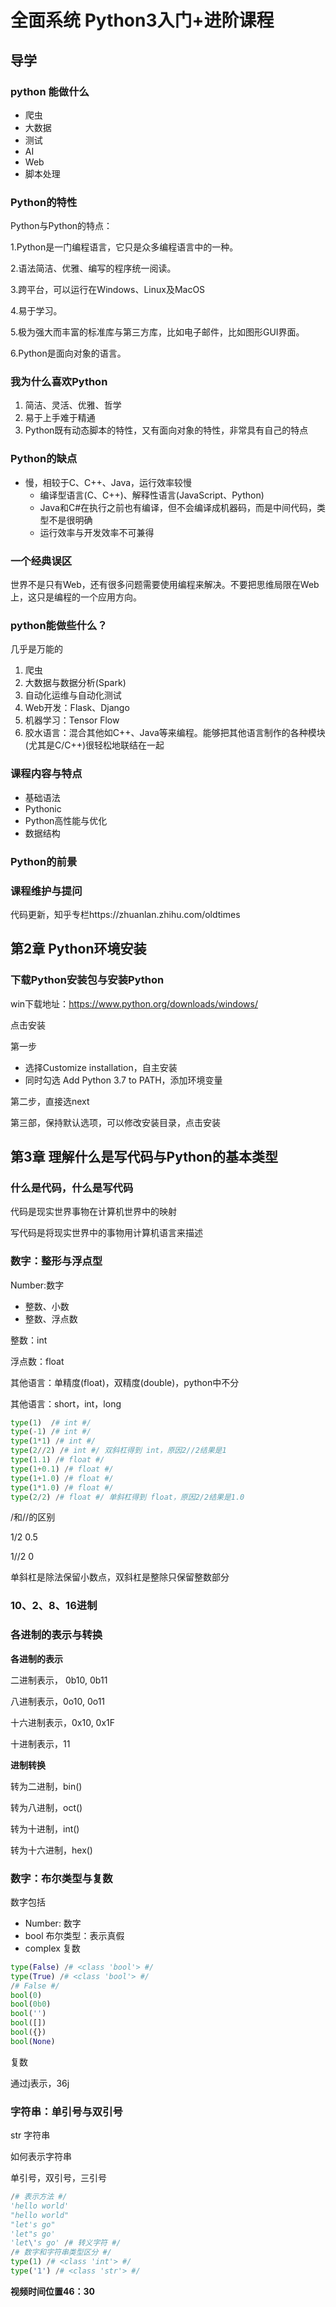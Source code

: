 # 全面系统 Python3入门+进阶课程

## 导学

### python 能做什么

- 爬虫
- 大数据
- 测试
- AI
- Web
- 脚本处理

### Python的特性

Python与Python的特点：

1.Python是一门编程语言，它只是众多编程语言中的一种。

2.语法简洁、优雅、编写的程序统一阅读。

3.跨平台，可以运行在Windows、Linux及MacOS

4.易于学习。

5.极为强大而丰富的标准库与第三方库，比如电子邮件，比如图形GUI界面。

6.Python是面向对象的语言。

### 我为什么喜欢Python

1. 简洁、灵活、优雅、哲学
2. 易于上手难于精通
3. Python既有动态脚本的特性，又有面向对象的特性，非常具有自己的特点

### Python的缺点

- 慢，相较于C、C++、Java，运行效率较慢
  - 编译型语言(C、C++)、解释性语言(JavaScript、Python)
  -  Java和C#在执行之前也有编译，但不会编译成机器码，而是中间代码，类型不是很明确
  - 运行效率与开发效率不可兼得

###  一个经典误区

世界不是只有Web，还有很多问题需要使用编程来解决。不要把思维局限在Web上，这只是编程的一个应用方向。

### python能做些什么？

几乎是万能的

1. 爬虫
2. 大数据与数据分析(Spark)
3. 自动化运维与自动化测试
4. Web开发：Flask、Django
5. 机器学习：Tensor Flow
6. 胶水语言：混合其他如C++、Java等来编程。能够把其他语言制作的各种模块(尤其是C/C++)很轻松地联结在一起

### 课程内容与特点

- 基础语法
- Pythonic
- Python高性能与优化
- 数据结构

### Python的前景

### 课程维护与提问

代码更新，知乎专栏https://zhuanlan.zhihu.com/oldtimes

## 第2章 Python环境安装

### 下载Python安装包与安装Python

win下载地址：https://www.python.org/downloads/windows/

点击安装 

第一步

- 选择Customize installation，自主安装
- 同时勾选 Add Python 3.7 to PATH，添加环境变量

第二步，直接选next

第三部，保持默认选项，可以修改安装目录，点击安装

## 第3章 理解什么是写代码与Python的基本类型

### 什么是代码，什么是写代码

代码是现实世界事物在计算机世界中的映射

写代码是将现实世界中的事物用计算机语言来描述

### 数字：整形与浮点型

Number:数字

- 整数、小数
- 整数、浮点数

整数：int

浮点数：float

其他语言：单精度(float)，双精度(double)，python中不分

其他语言：short，int，long

```python
type(1)  /# int #/
type(-1) /# int #/
type(1*1) /# int #/
type(2//2) /# int #/ 双斜杠得到 int，原因2//2结果是1
type(1.1) /# float #/
type(1+0.1) /# float #/
type(1+1.0) /# float #/
type(1*1.0) /# float #/
type(2/2) /# float #/ 单斜杠得到 float，原因2/2结果是1.0
```

/和//的区别

1/2 0.5

1//2 0

单斜杠是除法保留小数点，双斜杠是整除只保留整数部分

### 10、2、8、16进制

### 各进制的表示与转换

**各进制的表示**

二进制表示， 0b10,  0b11

八进制表示，0o10,  0o11

十六进制表示，0x10, 0x1F

十进制表示，11

**进制转换**

转为二进制，bin()

转为八进制，oct()

转为十进制，int()

转为十六进制，hex()

###  数字：布尔类型与复数

数字包括

- Number: 数字
- bool 布尔类型：表示真假
- complex 复数

```python
type(False) /# <class 'bool'> #/ 
type(True) /# <class 'bool'> #/ 
/# False #/ 
bool(0)
bool(0b0)
bool('')
bool([])
bool({})
bool(None)
```

复数

通过j表示，36j

### 字符串：单引号与双引号

str 字符串

如何表示字符串

单引号，双引号，三引号

```python
/# 表示方法 #/ 
'hello world'
"hello world"
"let's go"
'let"s go'
'let\'s go' /# 转义字符 #/
/# 数字和字符串类型区分 #/
type(1) /# <class 'int'> #/
type('1') /# <class 'str'> #/

```

**视频时间位置46：30**

